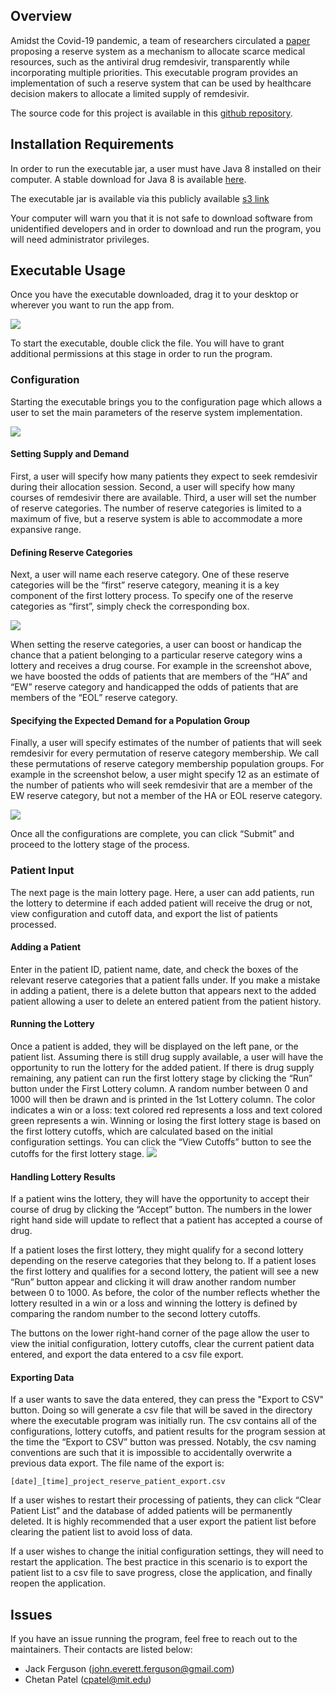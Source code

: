 ## Overview
Amidst the Covid-19 pandemic, a team of researchers circulated a [paper](http://dx.doi.org/10.2139/ssrn.3569307) proposing a reserve system as a mechanism to allocate scarce medical resources, such as the antiviral drug remdesivir, transparently while incorporating multiple priorities.
This executable program provides an implementation of such a reserve system that can be used by healthcare decision makers to allocate a limited
supply of remdesivir.

The source code for this project is available in this [github repository](https://github.com/JohnEFerguson/project-reserve).

## Installation Requirements

In order to run the executable jar, a user must have Java 8 installed
on their computer. A stable download for Java 8 is available [here](https://docs.aws.amazon.com/corretto/latest/corretto-8-ug/downloads-list.html).

The executable jar is available via this publicly available [s3 link](https://project-reserve.s3.amazonaws.com/project-reserve-0.0.2.jar)

Your computer will warn you that it is not safe to download software from unidentified developers and in order to download and run the program, you will need administrator privileges. 

## Executable Usage

Once you have the executable downloaded, drag it to your desktop or wherever you want to run the app from.

![](screenshots/2.png)

To start the executable, double click the file. You will have to grant additional permissions at this stage in order to run the program.


### Configuration




Starting the executable brings you to the configuration page which allows a user to set the main parameters of the reserve system implementation. 

![](screenshots/1.png)

#### Setting Supply and Demand

First, a user will specify how many patients they expect to seek remdesivir during their allocation session. Second, a user will specify how many courses of remdesivir there are available. Third, a user will set the number of reserve categories. The number of reserve categories is limited to a maximum of five, but a reserve system is able to accommodate a more expansive range.
#### Defining Reserve Categories


Next, a user will name each reserve category. One of these reserve categories will be the “first” reserve category, meaning it is a key component of the first lottery process. To specify one of the reserve categories as “first”, simply check the corresponding box.

![](screenshots/5.png)

When setting the reserve categories, a user can boost or handicap the chance that a patient belonging to a particular reserve category wins a lottery and receives a drug course. For example in the screenshot above, we have boosted the odds of patients that are members of the “HA” and “EW” reserve category and handicapped the odds of patients that are members of the “EOL” reserve category.

#### Specifying the Expected Demand for a Population Group

Finally, a user will specify estimates of the number of patients that will seek remdesivir for every permutation of reserve category membership. We call these permutations of reserve category membership population groups. For example in the screenshot below, a user might specify 12 as an estimate of the number of patients who will seek remdesivir that are a member of the EW reserve category, but not a member of the HA or EOL reserve category. 

![](screenshots/3.png)

Once all the configurations are complete, you can click “Submit” and proceed to the lottery stage of the process.

### Patient Input


The next page is the main lottery page. Here, a user can add patients, run the lottery to determine if each added patient will receive the drug or not, view configuration and cutoff data, and export the list of patients processed.

#### Adding a Patient

Enter in the patient ID, patient name, date, and check the boxes of the relevant reserve categories that a patient falls under. If you make a mistake in adding a patient, there is a delete button that appears next to the added patient allowing a user to delete an entered patient from the patient history.

#### Running the Lottery

Once a patient is added, they will be displayed on the left pane, or the patient list. Assuming there is still drug supply available, a user will have the opportunity to run the lottery for the added patient. If there is drug supply remaining, any patient can run the first lottery stage by clicking the “Run” button under the First Lottery column. A random number between 0 and 1000 will then be drawn and is printed in the 1st Lottery column. The color indicates a win or a loss: text colored red represents a loss and text colored green represents a win. Winning or losing the first lottery stage is based on the first lottery cutoffs, which are calculated based on the initial configuration settings. You can click the “View Cutoffs” button to see the cutoffs for the first lottery stage.
![](screenshots/4.png)

#### Handling Lottery Results

If a patient wins the lottery, they will have the opportunity to accept their course of drug by clicking the “Accept” button. The numbers in the lower right hand side will update to reflect that a patient has accepted a course of drug.

If a patient loses the first lottery, they might qualify for a second lottery depending on the reserve categories that they belong to. If a patient loses the first lottery and qualifies for a second lottery, the patient will see a new “Run” button appear and clicking it will draw another random number between 0 to 1000. As before, the color of the number reflects whether the lottery resulted in a win or a loss and winning the lottery is defined by comparing the random number to the second lottery cutoffs.

The buttons on the lower right-hand corner of the page allow the user to view the initial configuration, lottery cutoffs, clear the current patient data entered, and export the data entered to a csv file export.

#### Exporting Data

If a user wants to save the data entered, they can press the "Export to CSV" button. Doing so will
generate a csv file that will be saved in the directory where the executable program was initially run. The csv contains all of the configurations, lottery cutoffs, and patient results for the program session at the time the “Export to CSV” button was pressed. Notably, the csv naming conventions are such that it is impossible to accidentally overwrite a previous data export. The file name of the export is:

`[date]_[time]_project_reserve_patient_export.csv`

If a user wishes to restart their processing of patients, they can click “Clear Patient List” and the database of added patients will be permanently deleted. It is highly recommended that a user export the patient list before clearing the patient list to avoid loss of data.

If a user wishes to change the initial configuration settings, they will need to restart the application. The best practice in this scenario is to export the patient list to a csv file to save progress, close the application, and finally reopen the application.
 
## Issues
 
If you have an issue running the program, feel free to reach out to the maintainers. Their contacts are listed below:

* Jack Ferguson (john.everett.ferguson@gmail.com)
* Chetan Patel (cpatel@mit.edu)